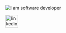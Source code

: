 ![I am software developer](https://i.ibb.co/fnsLM84/gitbunner.jpg)

[<img src='https://content.linkedin.com/content/dam/me/business/en-us/amp/brand-site/v2/bg/LI-Bug.svg.original.svg' alt='linkedin' height='40'>](https://www.linkedin.com/in/tsuri-cohen/)  
